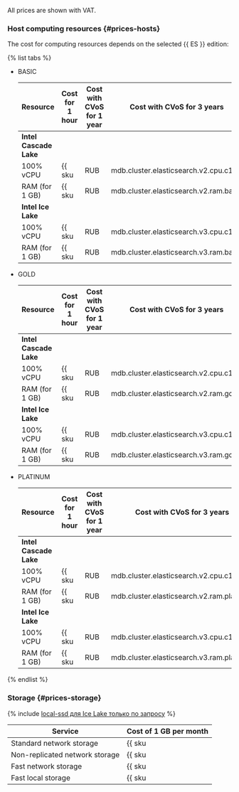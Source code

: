All prices are shown with VAT.

### Host computing resources {#prices-hosts}

The cost for computing resources depends on the selected {{ ES }} edition:

{% list tabs %}

- BASIC

   | Resource       | Cost for 1 hour                                             | Cost with CVoS for 1 year                                                  | Cost with CVoS for 3 years                                                 |
   |----------------|-------------------------------------------------------------|----------------------------------------------------------------------------|----------------------------------------------------------------------------|
   | **Intel Cascade Lake**                                                                                                                                                                                                                 |
   | 100% vCPU      | {{ sku|RUB|mdb.cluster.elasticsearch.v2.cpu.c100|string }}  | {{ sku|RUB|v1.commitment.y1.mdb.elasticsearch.cpu.c100.v2|string }} (-29%) | {{ sku|RUB|v1.commitment.y3.mdb.elasticsearch.cpu.c100.v2|string }} (-45%) |
   | RAM (for 1 GB) | {{ sku|RUB|mdb.cluster.elasticsearch.v2.ram.basic|string }} | {{ sku|RUB|v1.commitment.y1.mdb.elasticsearch.ram.v2.basic|string }} (-6%) | {{ sku|RUB|v1.commitment.y3.mdb.elasticsearch.ram.v2.basic|string }} (-9%) |
   | **Intel Ice Lake**                                                                                                                                                                                                                     |
   | 100% vCPU      | {{ sku|RUB|mdb.cluster.elasticsearch.v3.cpu.c100|string }}  | ₽0.7500 (-29%)                                                             | ₽0.5800 (-45%)                                                             |
   | RAM (for 1 GB) | {{ sku|RUB|mdb.cluster.elasticsearch.v3.ram.basic|string }} | ₽1.2300 (-6%)                                                              | ₽1.1900 (-9%)                                                              |

- GOLD

   | Resource       | Cost for 1 hour                                            | Cost with CVoS for 1 year                                                  | Cost with CVoS for 3 years                                                 |
   |----------------|------------------------------------------------------------|----------------------------------------------------------------------------|----------------------------------------------------------------------------|
   | **Intel Cascade Lake**                                                                                                                                                                                                                |
   | 100% vCPU      | {{ sku|RUB|mdb.cluster.elasticsearch.v2.cpu.c100|string }} | {{ sku|RUB|v1.commitment.y1.mdb.elasticsearch.cpu.c100.v2|string }} (-29%) | {{ sku|RUB|v1.commitment.y3.mdb.elasticsearch.cpu.c100.v2|string }} (-45%) |
   | RAM (for 1 GB) | {{ sku|RUB|mdb.cluster.elasticsearch.v2.ram.gold|string }} | {{ sku|RUB|v1.commitment.y1.mdb.elasticsearch.ram.v2.gold|string }} (-6%)  | {{ sku|RUB|v1.commitment.y3.mdb.elasticsearch.ram.v2.gold|string }} (-9%)  |
   | **Intel Ice Lake**                                                                                                                                                                                                                    |
   | 100% vCPU      | {{ sku|RUB|mdb.cluster.elasticsearch.v3.cpu.c100|string }} | ₽0.7500 (-29%)                                                             | ₽0.5800 (-45%)                                                             |
   | RAM (for 1 GB) | {{ sku|RUB|mdb.cluster.elasticsearch.v3.ram.gold|string }} | ₽1.4500 (-6%)                                                              | ₽1.4000 (-9%)                                                              |

- PLATINUM

   | Resource       | Cost for 1 hour                                                | Cost with CVoS for 1 year                                                     | Cost with CVoS for 3 years                                                    |
   |----------------|----------------------------------------------------------------|-------------------------------------------------------------------------------|-------------------------------------------------------------------------------|
   | **Intel Cascade Lake**                                                                                                                                                                                                                          |
   | 100% vCPU      | {{ sku|RUB|mdb.cluster.elasticsearch.v2.cpu.c100|string }}     | {{ sku|RUB|v1.commitment.y1.mdb.elasticsearch.cpu.c100.v2|string }} (-29%)    | {{ sku|RUB|v1.commitment.y3.mdb.elasticsearch.cpu.c100.v2|string }} (-45%)    |
   | RAM (for 1 GB) | {{ sku|RUB|mdb.cluster.elasticsearch.v2.ram.platinum|string }} | {{ sku|RUB|v1.commitment.y1.mdb.elasticsearch.ram.v2.platinum|string }} (-6%) | {{ sku|RUB|v1.commitment.y3.mdb.elasticsearch.ram.v2.platinum|string }} (-9%) |
   | **Intel Ice Lake**                                                                                                                                                                                                                              |
   | 100% vCPU      | {{ sku|RUB|mdb.cluster.elasticsearch.v3.cpu.c100|string }}     | ₽0.7500 (-29%)                                                                | ₽0.5800 (-45%)                                                                |
   | RAM (for 1 GB) | {{ sku|RUB|mdb.cluster.elasticsearch.v3.ram.platinum|string }} | ₽1.6700 (-6%)                                                                 | ₽1.6100 (-9%)                                                                 |

{% endlist %}

### Storage {#prices-storage}

{% include [local-ssd для Ice Lake только по запросу](../../_includes/ice-lake-local-ssd-note.md) %}

| Service                        | Cost of 1 GB per month                                                         |
|--------------------------------|--------------------------------------------------------------------------------|
| Standard network storage       | {{ sku|RUB|mdb.cluster.network-hdd.elasticsearch|month|string }}               |
| Non-replicated network storage | {{ sku|RUB|mdb.cluster.network-ssd-nonreplicated.elasticsearch|month|string }} |
| Fast network storage           | {{ sku|RUB|mdb.cluster.network-nvme.elasticsearch|month|string }}              |
| Fast local storage             | {{ sku|RUB|mdb.cluster.local-nvme.elasticsearch|month|string }}                |
